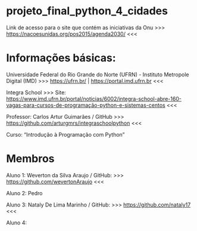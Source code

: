 # projeto_final_python_4_cidades

Link de acesso para o site que contém as iniciativas da Onu >>> https://nacoesunidas.org/pos2015/agenda2030/ <<<

# Informações básicas:

Universidade Federal do Rio Grande do Norte (UFRN) - Instituto Metropole Digital (IMD) >>> https://ufrn.br/ | https://portal.imd.ufrn.br <<<

Integra School >>> Site: https://www.imd.ufrn.br/portal/noticias/6002/integra-school-abre-160-vagas-para-cursos-de-programação-python-e-sistemas-centos <<<

Professor: Carlos Artur Guimarães / GitHub >>> https://github.com/arturgmrs/integraschoolpython <<<

Curso: “Introdução à Programação com Python”

# Membros

Aluno 1: Weverton da Silva Araujo / GitHub: >>> https://github.com/wevertonAraujo <<<

Aluno 2: Pedro

Aluno 3: Nataly De Lima Marinho  / GitHub:  >>> https://github.com/nataly17 <<<

Aluno 4: 
